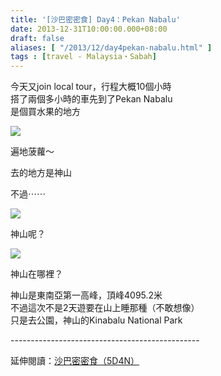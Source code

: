 ```yaml
---
title: '[沙巴密密食] Day4：Pekan Nabalu'
date: 2013-12-31T10:00:00.000+08:00
draft: false
aliases: [ "/2013/12/day4pekan-nabalu.html" ]
tags : [travel - Malaysia・Sabah]
---
```


今天又join local tour，行程大概10個小時  
搭了兩個多小時的車先到了Pekan Nabalu  
是個買水果的地方  

[![](https://1.bp.blogspot.com/-RlvOq1kKFUA/XCh7z0TZmxI/AAAAAAAADHE/3AOmWGpwTqwFrPDIB7lxt6RLYYwTUIMxwCLcBGAs/s640/01.jpg)](https://1.bp.blogspot.com/-RlvOq1kKFUA/XCh7z0TZmxI/AAAAAAAADHE/3AOmWGpwTqwFrPDIB7lxt6RLYYwTUIMxwCLcBGAs/s1600/01.jpg)

遍地菠蘿～  
  
去的地方是神山  
  
不過⋯⋯  

[![](https://2.bp.blogspot.com/-E8XPg-Zezv4/XCh75SPgZ-I/AAAAAAAADHI/-ddfrY0PK_Ueuqh0uR_n2SAFsPQ9WzraQCLcBGAs/s640/02.jpg)](https://2.bp.blogspot.com/-E8XPg-Zezv4/XCh75SPgZ-I/AAAAAAAADHI/-ddfrY0PK_Ueuqh0uR_n2SAFsPQ9WzraQCLcBGAs/s1600/02.jpg)

神山呢？  

[![](https://3.bp.blogspot.com/-D_T1Fj9IL7E/XCh7-eVpdDI/AAAAAAAADHM/_yik_Pj4h1gkt-k33IOMbIOhBFHblkJAACLcBGAs/s640/03.jpg)](https://3.bp.blogspot.com/-D_T1Fj9IL7E/XCh7-eVpdDI/AAAAAAAADHM/_yik_Pj4h1gkt-k33IOMbIOhBFHblkJAACLcBGAs/s1600/03.jpg)

神山在哪裡？  
  
  
神山是東南亞第一高峰，頂峰4095.2米  
不過這次不是2天遊要在山上睡那種（不敢想像）  
只是去公園，神山的Kinabalu National Park  
  
\-----------------------------------------------  
  
延伸閱讀：[沙巴密密食（5D4N）](http://www.hidie.net/2014/01/5d4n.html)